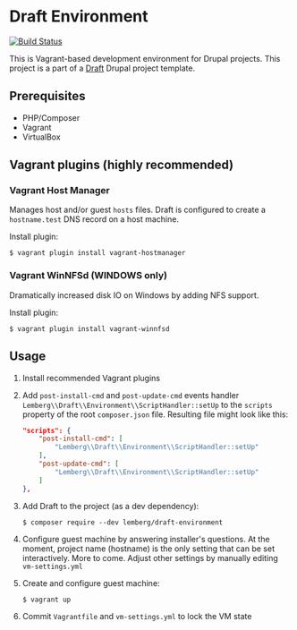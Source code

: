 # Draft Environment

[![Build Status](https://travis-ci.org/lemberg/draft-environment.svg?branch=1.x.x)](https://travis-ci.org/lemberg/draft-environment)

This is Vagrant-based development environment for Drupal projects. This project is a part of a [Draft](https://github.com/lemberg/draft-template) Drupal project template.

## Prerequisites

- PHP/Composer
- Vagrant
- VirtualBox

## Vagrant plugins (highly recommended)

### Vagrant Host Manager

Manages host and/or guest `hosts` files. Draft is configured to create a `hostname.test` DNS record on a host machine.

Install plugin:

```
$ vagrant plugin install vagrant-hostmanager
```

### Vagrant WinNFSd (WINDOWS only)

Dramatically increased disk IO on Windows by adding NFS support.

Install plugin:

```
$ vagrant plugin install vagrant-winnfsd
```

## Usage

1. Install recommended Vagrant plugins

1. Add `post-install-cmd` and `post-update-cmd` events handler `Lemberg\\Draft\\Environment\\ScriptHandler::setUp` to the `scripts` property of the root `composer.json` file. Resulting file might look like this:

    ```json
    "scripts": {
        "post-install-cmd": [
            "Lemberg\\Draft\\Environment\\ScriptHandler::setUp"
        ],
        "post-update-cmd": [
            "Lemberg\\Draft\\Environment\\ScriptHandler::setUp"
        ]
    },
    ```

1. Add Draft to the project (as a dev dependency): 

   ```
   $ composer require --dev lemberg/draft-environment
   ```

1. Configure guest machine by answering installer's questions. At the moment, project name (hostname) is the only setting that can be set interactively. More to come. Adjust other settings by manually editing `vm-settings.yml`

1. Create and configure guest machine:

   ```
   $ vagrant up
   ```

1. Commit `Vagrantfile` and `vm-settings.yml` to lock the VM state
